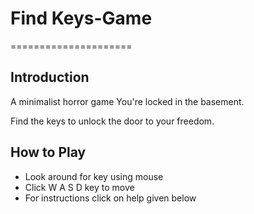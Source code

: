 # Find Keys-Game
=====================
## Introduction

A minimalist horror game 
You're locked in the basement.

Find the keys to unlock the door to your freedom.

## How to Play

- Look around for key using mouse
- Click W A S D key to move
- For instructions click on help given below


